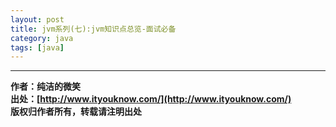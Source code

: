 ```yaml
---
layout: post
title: jvm系列(七):jvm知识点总览-面试必备
category: java 
tags: [java]
---
```





































-------------

**作者：纯洁的微笑**  
**出处：[http://www.ityouknow.com/](http://www.ityouknow.com/)**      
**版权归作者所有，转载请注明出处** 
